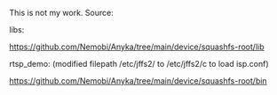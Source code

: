 This is not my work. Source:

libs:

https://github.com/Nemobi/Anyka/tree/main/device/squashfs-root/lib

rtsp_demo: (modified filepath /etc/jffs2/ to /etc/jffs2/c to load isp.conf)

https://github.com/Nemobi/Anyka/tree/main/device/squashfs-root/bin
